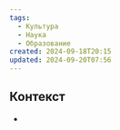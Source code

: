 ```yaml
---
tags:
  - Культура
  - Наука
  - Образование
created: 2024-09-18T20:15
updated: 2024-09-20T07:56
---
```



## Контекст
- 

